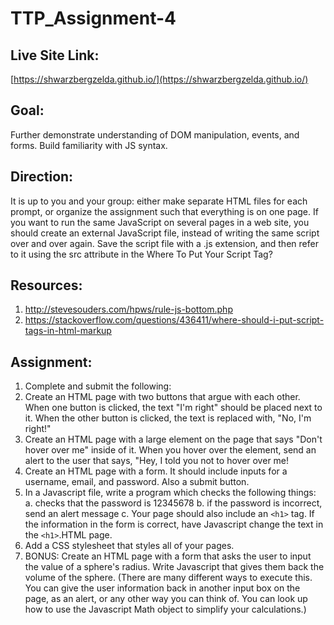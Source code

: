 # TTP_Assignment-4

## Live Site Link:
[https://shwarzbergzelda.github.io/](https://shwarzbergzelda.github.io/)

## Goal:
Further demonstrate understanding of DOM manipulation, events, and forms. Build familiarity with JS syntax.


## Direction:
It is up to you and your group: either make separate HTML files for each prompt, or organize the assignment such that everything is on one page. If you want to run the same JavaScript on several pages in a web site, you should create an external JavaScript file, instead of writing the same script over and over again. Save the script file with a .js extension, and then refer to it using the src attribute in the <script> tag.
Example: <script src="myscripts.js"></script>
Where To Put Your Script Tag?

## Resources: 
1. http://stevesouders.com/hpws/rule-js-bottom.php
2. https://stackoverflow.com/questions/436411/where-should-i-put-script-tags-in-html-markup


## Assignment:
1. Complete and submit the following:
2. Create an HTML page with two buttons that argue with each other. When one button is clicked, the text "I'm right" should be placed next to it. When the other button is clicked, the text is replaced with, "No, I'm right!"
3. Create an HTML page with a large element on the page that says "Don't hover over me" inside of it. When you hover over the element, send an alert to the user that says, "Hey, I told you not to hover over me!
4. Create an HTML page with a form. It should include inputs for a username, email, and password. Also a submit button.
5. In a Javascript file, write a program which checks the following things:
  a. checks that the password is 12345678
  b. if the password is incorrect, send an alert message
  c. Your page should also include an `<h1>` tag. If the information in the form is correct, have Javascript change the text in the `<h1>`.HTML page.
6. Add a CSS stylesheet that styles all of your pages.
7. BONUS: Create an HTML page with a form that asks the user to input the value of a sphere's radius. Write Javascript that gives them back the volume of the sphere. (There are many different ways to execute this. You can give the user information back in another input box on the page, as an alert, or any other way you can think of. You can look up how to use the Javascript Math object to simplify your calculations.)
